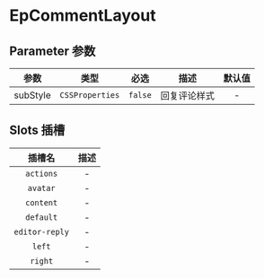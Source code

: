 # EpCommentLayout
## Parameter 参数
| 参数 | 类型 | 必选 | 描述 | 默认值 |
| :-------: | :-------: | :-------: | :-------: | :-------: |
| subStyle | `CSSProperties` | `false` | 回复评论样式 | -|
## Slots 插槽
|    插槽名    |  描述   |
|:---------:|:-----:|
| `actions` | - |
| `avatar` | - |
| `content` | - |
| `default` | - |
| `editor-reply` | - |
| `left` | - |
| `right` | - |
